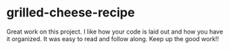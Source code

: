 # grilled-cheese-recipe

Great work on this project. I like how your code is laid out and how you have it organized. It was easy to read and follow along. Keep up the good work!!